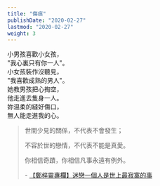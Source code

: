 ```yaml
---
title: "傷痕"
publishDate: "2020-02-27"
lastmod: "2020-02-27"
weight: 3
---
```


小男孩喜歡小女孩，<br/>
"我心裏只有你一人"。<br/>
小女孩裝作沒聽見，<br/>
"我喜歡成熟的男人"。<br/>
她教男孩把心掏空，<br/>
他走進去隻身一人。<br/>
妳温柔的縫好傷口，<br/>
無人能走進我的心。<br/>

> 世間少見的關係，不代表不會發生；
>
> 不容於世的戀情，不代表不能是真愛。
>
> 你相信奇蹟，你相信凡事永遠有例外。
>
> \- [【鄭梓靈專欄】迷戀一個人是世上最寂寞的事](https://m.orangenews.hk/details?recommendId=96657)
